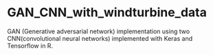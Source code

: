 # GAN_CNN_with_windturbine_data
GAN (Generative adversarial network) implementation using two CNN(convolutional neural networks) implemented with Keras and Tensorflow in R.
